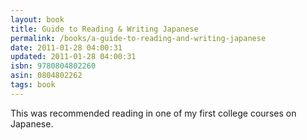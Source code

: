```yaml
---
layout: book
title: Guide to Reading & Writing Japanese
permalink: /books/a-guide-to-reading-and-writing-japanese
date: 2011-01-28 04:00:31
updated: 2011-01-28 04:00:31
isbn: 9780804802260
asin: 0804802262
tags: book
---
```

This was recommended reading in one of my first college courses on Japanese.
